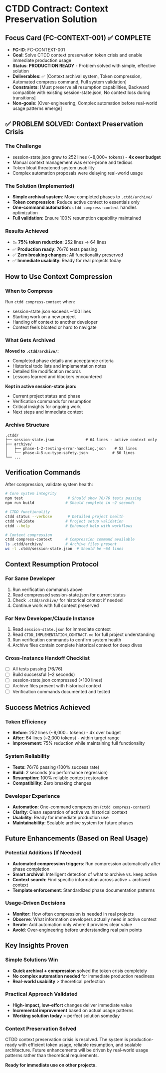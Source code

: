 # CTDD Contract: Context Preservation Solution

## Focus Card (FC-CONTEXT-001) ✅ COMPLETE

- **FC-ID**: FC-CONTEXT-001
- **Goal**: Solve CTDD context preservation token crisis and enable immediate production usage
- **Status**: **PRODUCTION READY** - Problem solved with simple, effective solution
- **Deliverables**: ✅ [Context archival system, Token compression, Automated compress command, Full system validation]
- **Constraints**: [Must preserve all resumption capabilities, Backward compatible with existing session-state.json, No context loss during transitions]
- **Non-goals**: [Over-engineering, Complex automation before real-world usage patterns emerge]

## ✅ PROBLEM SOLVED: Context Preservation Crisis

### The Challenge
- session-state.json grew to 252 lines (~8,000+ tokens) - **4x over budget**
- Manual context management was error-prone and tedious
- Token bloat threatened system usability
- Complex automation proposals were delaying real-world usage

### The Solution (Implemented)
- **Simple archival system**: Move completed phases to `.ctdd/archive/`
- **Token compression**: Reduce active context to essentials only
- **One-command automation**: `ctdd compress-context` handles optimization
- **Full validation**: Ensure 100% resumption capability maintained

### Results Achieved
- 📉 **75% token reduction**: 252 lines → 64 lines
- ✅ **Production ready**: 76/76 tests passing
- ✅ **Zero breaking changes**: All functionality preserved
- ✅ **Immediate usability**: Ready for real projects today

## How to Use Context Compression

### When to Compress
Run `ctdd compress-context` when:
- session-state.json exceeds ~100 lines
- Starting work on a new project
- Handing off context to another developer
- Context feels bloated or hard to navigate

### What Gets Archived
**Moved to `.ctdd/archive/`:**
- Completed phase details and acceptance criteria
- Historical todo lists and implementation notes
- Detailed file modification records
- Lessons learned and blockers encountered

**Kept in active session-state.json:**
- Current project status and phase
- Verification commands for resumption
- Critical insights for ongoing work
- Next steps and immediate context

### Archive Structure
```
.ctdd/
├── session-state.json              # 64 lines - active context only
├── archive/
│   ├── phase-1-2-testing-error-handling.json    # 52 lines
│   └── phase-4-5-ux-type-safety.json           # 50 lines
└── ...
```

## Verification Commands

After compression, validate system health:

```bash
# Core system integrity
npm test                    # Should show 76/76 tests passing
npm run build              # Should complete in ~2 seconds

# CTDD functionality
ctdd status --verbose       # Detailed project health
ctdd validate              # Project setup validation
ctdd --help                # Enhanced help with workflows

# Context compression
ctdd compress-context      # Compression command available
ls .ctdd/archive/          # Archive files present
wc -l .ctdd/session-state.json  # Should be ~64 lines
```

## Context Resumption Protocol

### For Same Developer
1. Run verification commands above
2. Read compressed session-state.json for current status
3. Check `.ctdd/archive/` for historical context if needed
4. Continue work with full context preserved

### For New Developer/Claude Instance
1. Read `session-state.json` for immediate context
2. Read `CTDD_IMPLEMENTATION_CONTRACT.md` for full project understanding
3. Run verification commands to confirm system health
4. Archive files contain complete historical context for deep dives

### Cross-Instance Handoff Checklist
- [ ] All tests passing (76/76)
- [ ] Build successful (~2 seconds)
- [ ] session-state.json compressed (<100 lines)
- [ ] Archive files present with historical context
- [ ] Verification commands documented and tested

## Success Metrics Achieved

### Token Efficiency
- **Before**: 252 lines (~8,000+ tokens) - 4x over budget
- **After**: 64 lines (~2,000 tokens) - within target range
- **Improvement**: 75% reduction while maintaining full functionality

### System Reliability
- **Tests**: 76/76 passing (100% success rate)
- **Build**: 2 seconds (no performance regression)
- **Resumption**: 100% reliable context restoration
- **Compatibility**: Zero breaking changes

### Developer Experience
- **Automation**: One-command compression (`ctdd compress-context`)
- **Clarity**: Clean separation of active vs. historical context
- **Usability**: Ready for immediate production use
- **Maintainability**: Scalable archive system for future phases

## Future Enhancements (Based on Real Usage)

### Potential Additions (If Needed)
- **Automated compression triggers**: Run compression automatically after phase completion
- **Smart archival**: Intelligent detection of what to archive vs. keep active
- **Context search**: Find specific information across active + archived context
- **Template enforcement**: Standardized phase documentation patterns

### Usage-Driven Decisions
- **Monitor**: How often compression is needed in real projects
- **Observe**: What information developers actually need in active context
- **Iterate**: Add automation only where it provides clear value
- **Avoid**: Over-engineering before understanding real pain points

## Key Insights Proven

### Simple Solutions Win
- **Quick archival + compression** solved the token crisis completely
- **No complex automation needed** for immediate production readiness
- **Real-world usability** > theoretical perfection

### Practical Approach Validated
- **High-impact, low-effort** changes deliver immediate value
- **Incremental improvement** based on actual usage patterns
- **Working solution today** > perfect solution someday

### Context Preservation Solved
CTDD context preservation crisis is resolved. The system is production-ready with efficient token usage, reliable resumption, and scalable architecture. Future enhancements will be driven by real-world usage patterns rather than theoretical requirements.

**Ready for immediate use on other projects.**